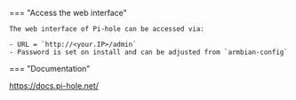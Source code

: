 === "Access the web interface"

    The web interface of Pi-hole can be accessed via:

    - URL = `http://<your.IP>/admin`
    - Password is set on install and can be adjusted from `armbian-config`

=== "Documentation"

<https://docs.pi-hole.net/>
